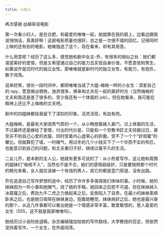 ```yaml
---
title: 小妇人
---
```


再次感谢 @越哥说电影

第一次看小妇人，是在合肥，和最爱的唯唯一起，她就靠在我的肩上，边看边跟我说悄悄话，真美好啊！这部电影质量也很好，总之是一次很不错的回忆。记得同时上映的还有别的电影，她唯独选了这个，现在看来，却有其用意。

什么用意呢？经历了这么多，感觉她和剧中女主-乔，有很多的相似之处：她们都渴望美好的爱情，但是又希望通过自己的能力去实现自身价值，不愿意依附男生，如果说乔是旧时代的独立女性，那唯唯就是新时代的独立女性，有能力，有抱负，敢于闯荡。

说来好笑，很长一段时间中，都把唯唯当成了大姐-梅格一样的小女生：深爱自己的 npy，愿意做出牺牲，放弃很多，换来和丈夫在一起的美好时光（当然梅格的丈夫和我还是差了很多的，至少我还有一个体面的 job），但在她看来，我可能在精神上还比不上梅格的丈夫吧。

剧中的四姐妹都给我留下了深刻的印象，活灵活现，有血有肉。

大姐梅格，是最有大家闺秀气质的一个，从小畅想着嫁入豪门，过上体面的生活，不过最终还是嫁给了爱情，付出的代价是，只能和一个穷教书匠丈夫拮据过日，甚至买不到自己心爱的衣服，同时受着内心虚荣心的折磨，受不了一个个“好闺蜜”的攀比。但就算犯了错，一时赌气，用过冬的几个小钱买下了一个华而不实的布匹，也能意识到自己的问题，和丈夫重归于好，继续过着平凡的生活。

二女儿乔，是本剧的主人公，她就有更多可说的了：从小热爱写作，这让她和周围的姐妹们“格格不入”，当然也不是不合，她们的感情超级好，只是要按照那个时代的眼光来看，女人就应该嫁一个有钱的男人，其它的都是歪门邪道，没有出路。

乔在追逐自己写作梦想的途中，经历了许许多多值得我们体味的事。小时候，她的妹妹因为一件小事和她赌气，烧了她的手稿，她回来之后怒不可遏，但在妹妹掉入冰窟窿之后，费劲九牛二虎之力救起来之后，反倒陷入了自责，在最小的妹妹患病卧床之后，也是她日夜陪在妹妹身边，抱着她睡觉，妹妹病好之后，她也是最兴奋的那个，从这几件事都可以看出她是一个情感非常丰富，敢爱敢恨的，惹人喜爱的女生（555，这不就是我家唯唯吗）。

她经历过小说险些退稿，杂志编辑强加给她的写作路线，大学教授的否定，但依然坚持着写作，一个女生，在外面闯荡，